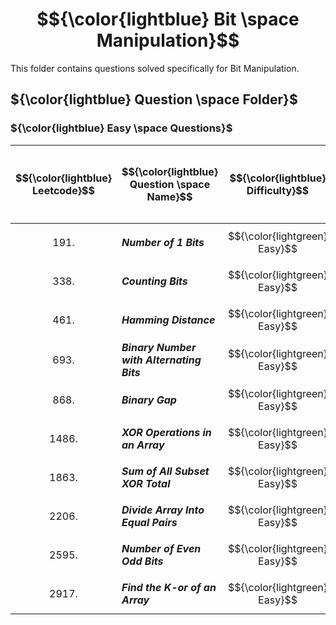 # $${\color{lightblue} Bit \space Manipulation}$$

This folder contains questions solved specifically for Bit Manipulation.

## ${\color{lightblue} Question \space Folder}$

### ${\color{lightblue} Easy \space Questions}$

| $${\color{lightblue} Leetcode}$$ | $${\color{lightblue} Question \space Name}$$ | $${\color{lightblue} Difficulty}$$ | $${\color{lightblue} Links}$$ | $${\color{lightblue} Hints}$$ | $${\color{lightblue} Bit \space Manipulation \space Concepts}$$ | $${\color{lightblue} Companies}$$ |
|-|-|-|-|-|-|-|
| $${191.}$$ | ***Number of 1 Bits*** | $${\color{lightgreen} Easy}$$ | [Problem191](https://leetcode.com/problems/number-of-1-bits/description/) | [Hints](https://leetcode.com/problems/number-of-1-bits/solutions/4846957/number-of-1-s-bit-simplified-java/) | ***Bit Count, String*** | ***Apple*** |
| $${338.}$$ | ***Counting Bits*** | $${\color{lightgreen} Easy}$$ | [Problem338](https://leetcode.com/problems/counting-bits/description/) | [Hints](https://leetcode.com/problems/counting-bits/solutions/4847040/counting-bits-simplified-java/) | ***Bit Count, String*** | ***Apple*** |
| $${461.}$$ | ***Hamming Distance*** | $${\color{lightgreen} Easy}$$ | [Problem461](https://leetcode.com/problems/hamming-distance/description/) | [Hints](https://leetcode.com/problems/hamming-distance/solutions/4847111/hamming-distance-simplified-java/) | ***Padding*** | ***TCS*** |
| $${693.}$$ | ***Binary Number with Alternating Bits*** | $${\color{lightgreen} Easy}$$ | [Problem693](https://leetcode.com/problems/binary-number-with-alternating-bits/description/) | [Hints](https://leetcode.com/problems/binary-number-with-alternating-bits/solutions/4847818/binary-number-with-alternating-bits-simplified-java/) | ***String*** | ***Meta*** |
| $${868.}$$ | ***Binary Gap*** | $${\color{lightgreen} Easy}$$ | [Problem868](https://leetcode.com/problems/binary-gap/description/) | [Hints](https://leetcode.com/problems/binary-gap/solutions/4848861/binary-gap-simplified-java/) | ***Bit Distance, String, Math*** | ***Amazon, TCS*** |
| $${1486.}$$ | ***XOR Operations in an Array*** | $${\color{lightgreen} Easy}$$ | [Problem1486](https://leetcode.com/problems/xor-operation-in-an-array/description/) | [Hints](https://leetcode.com/problems/xor-operation-in-an-array/solutions/4849008/xor-operations-in-an-array-simplified-java/) | ***Bitwise, Array*** | ***Google*** |
| $${1863.}$$ | ***Sum of All Subset XOR Total*** | $${\color{lightgreen} Easy}$$ | [Problem1863](https://leetcode.com/problems/sum-of-all-subset-xor-totals/description/) | [Hints](https://leetcode.com/problems/sum-of-all-subset-xor-totals/solutions/4853585/sum-of-all-subset-xor-totals-simplified-java/) | ***Bitwise, Two Way Recursion*** | ***Google, Microsoft, Amazon, Meta*** |
| $${2206.}$$ | ***Divide Array Into Equal Pairs*** | $${\color{lightgreen} Easy}$$ | [Problem2206](https://leetcode.com/problems/divide-array-into-equal-pairs/description/) | [Hints](https://leetcode.com/problems/divide-array-into-equal-pairs/solutions/4855084/divide-array-into-equal-parts-simplified-java/) | ***Frequency Map*** | ***TCS*** |
| $${2595.}$$ | ***Number of Even Odd Bits*** | $${\color{lightgreen} Easy}$$ | [Problem2595](https://leetcode.com/problems/number-of-even-and-odd-bits/description/) | [Hints](https://leetcode.com/problems/number-of-even-and-odd-bits/solutions/4855162/number-of-even-odd-bits-simplified-java/) | ***Bit Count, String*** | ***Meta, Google*** |
| $${2917.}$$ | ***Find the K-or of an Array*** | $${\color{lightgreen} Easy}$$ | [Problem2917](https://leetcode.com/problems/find-the-k-or-of-an-array/description/) | [Hints](https://leetcode.com/problems/find-the-k-or-of-an-array/solutions/4855368/find-the-k-or-of-an-array-simplified-java/) | ***Padding, Array, String*** | ***Meta, Google, Microsoft, Amazon*** |

